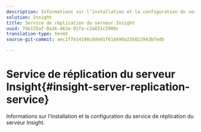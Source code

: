 ```yaml
---
description: Informations sur l’installation et la configuration du service de réplication du serveur Insight.
solution: Insight
title: Service de réplication du serveur Insight
uuid: 7de135af-8a16-463e-91fa-c2a831c5909c
translation-type: tm+mt
source-git-commit: aec1f7b14198cdde91f61d490a235022943bfedb

---
```



# Service de réplication du serveur Insight{#insight-server-replication-service}

Informations sur l’installation et la configuration du service de réplication du serveur Insight.

